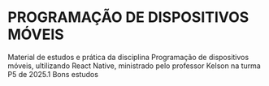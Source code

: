 # PROGRAMAÇÃO DE DISPOSITIVOS MÓVEIS
 Material de estudos e prática da disciplina Programação de dispositivos móveis, ultilizando React Native, ministrado pelo professor Kelson na turma P5 de 2025.1
 Bons estudos
